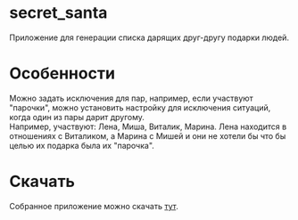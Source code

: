 # secret_santa  
Приложение для генерации списка дарящих друг-другу подарки людей.  
# Особенности  
Можно задать исключения для пар, например, если участвуют "парочки", можно установить настройку для исключения ситуаций, когда один из пары дарит другому.  
Например, участвуют: Лена, Миша, Виталик, Марина. Лена находится в отношениях с Виталиком, а Марина с Мишей и они не хотели бы что бы целью их подарка была их "парочка".  
# Скачать  
Собранное приложение можно скачать [тут](https://drive.google.com/file/d/1mcksjoHdZKXS4nXD0yV-5wioh5XlshCo/view?usp=sharing). 
